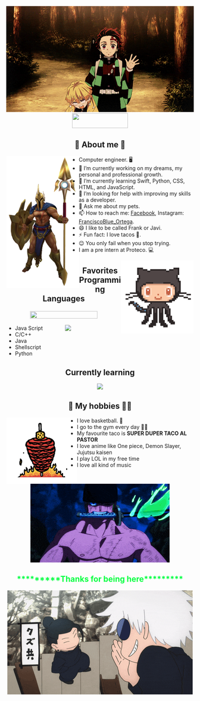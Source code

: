 <body>

<div align="center">
<img src="demon_salyer.gif" width="auto">
</div>
<div align="center">
<img draggable="false" style="width:150px; height:40px;" src="https://komarev.com/ghpvc?username=FranciscoJRO">
</div>

<h2 align="center"> 🦾 About me 👾 </h2>
<img align="left" src="Pantheon_Render.webp" width="195px"/> 

- Computer engineer. 🖥️
- 🔭 I’m currently working on my dreams, my personal and professional growth.
- 🌱 I’m currently learning Swift, Python, CSS, HTML, and JavaScript.
- 🤔 I’m looking for help with improving my skills as a developer.
- 💬 Ask me about my pets.
- 📫 How to reach me: [Facebook](https://www.facebook.com/francisco.reynoso00/), Instagram: [FranciscoBlue_Ortega](https://www.instagram.com/franciscoblue_ortega/).
- 😄 I like to be called Frank or Javi.
- ⚡ Fun fact: I love tacos 🌮.
- 😉 You only fail when you stop trying.
- I am a pre intern at Proteco. 💻
<img align="right" src="github.gif" width="195px"/> 


## <p align="center"> Favorites Programming Languages </p>
<p align="center">
  <a href="https://github.com/anuraghazra/github-readme-stats">
    <img src="https://github-readme-stats.vercel.app/api?username=FRanciscoJRO&show_icons=true&theme=ocean_dark&rank_icon=github" width="60%" height="60%" />
  </a>
</p>

<p>
  <a href="https://github.com/anuraghazra/github-readme-stats">
    <img align="right" src="https://github-readme-stats.vercel.app/api/top-langs/?username=FranciscoJRo&langs_count=6&theme=ocean_dark&layout=pie" width="30%" />
  </a>
</p> 

- Java Script
- C/C++
- Java
- Shellscript
- Python

<h2 align="center"> Currently learning</h2>

<p align="center">
  <a href="https://skillicons.dev/icons?i=aws,gcp,azure,react,vue,flutter&perline=3">
    <img src="https://skillicons.dev/icons?i=git,html,css,vue,c,python,js,latex,java,swift,figma,php,linux,mysql,bootstrap,github&perline=4" width="500" />
  </a>
</p>
</body>

<h2 align="center"> 🏀 My hobbies 💪🏻 </h2>
<img align="left" src="taco_pastor.gif" width="190px"/> 


- I love basketball. 🏀
- I go to the gym every day 💪🏻
- My favourite taco is **SUPER DUPER TACO AL PASTOR**  
- I love anime like One piece, Demon Slayer, Jujutsu kaisen 
- I play LOL in my free time 
- I love all kind of music 


<div align="center">
  <img src="zoro-roronoa-zoro.gif" width="auto">
</div>

<h2 align="center">
    <span style="color: #00ff40;">*********Thanks for being here*********</span>
  </h2> 
  
<div align="center">
  <img src="geto-suguru-blue-spring.gif" width="auto">
</div>
